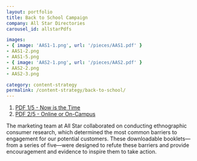 ```yaml
---
layout: portfolio
title: Back to School Campaign
company: All Star Directories
carousel_id: allstarPdfs

images:
- { image: 'AAS1-1.png', url: '/pieces/AAS1.pdf' }
- AAS1-2.png
- AAS1-5.png
- { image: 'AAS2-1.png', url: '/pieces/AAS2.pdf' }
- AAS2-2.png
- AAS2-3.png

category: content-strategy
permalink: /content-strategy/back-to-school/
---
```


<ol>
  <li><a href="{{ site.github.url }}{{ site.data.global.pieces_dir }}AAS1.pdf">
  	PDF 1/5 - Now is the Time
  </a></li>
  <li><a href="{{ site.github.url }}{{ site.data.global.pieces_dir }}AAS2.pdf">
  	PDF 2/5 - Online or On-Campus
  </a></li>
</ol>
<p>The marketing team at All Star collaborated on conducting ethnographic consumer research, which determined the most common barriers to engagement for our potential customers. These downloadable booklets&mdash;from a series of five&mdash;were designed to refute these barriers and provide encouragement and evidence to inspire them to take action. </p>
